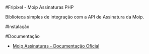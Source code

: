 #Fripixel - Moip Assinaturas PHP

Biblioteca simples de integração com a API de Assinatura da Moip.

#Instalação

<!-- - Veja o manual de [intalação](https://github.com/andersao/moip-assinaturas-php/wiki/Instalação) -->

#Documentação

<!-- - [Wiki](https://github.com/andersao/moip-assinaturas-php/wiki) -->
- [Moip Assinaturas - Documentação Oficial](http://moiplabs.github.io/assinaturas-docs/index.html)